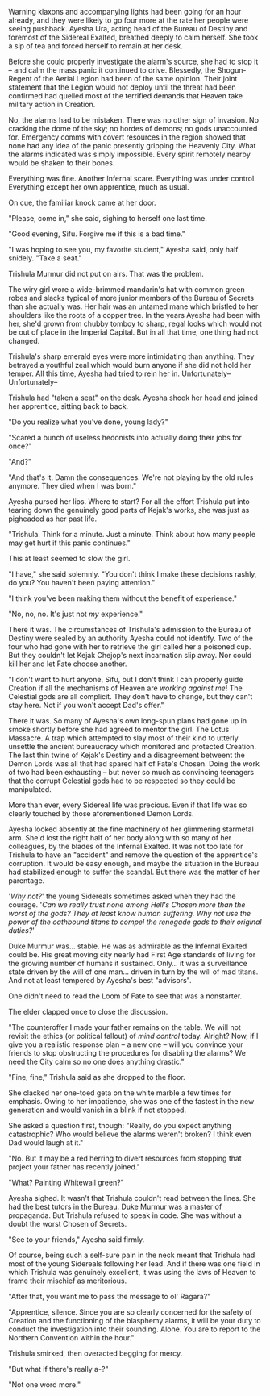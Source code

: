 Warning klaxons and accompanying lights had been going for an hour already, and they were likely to go four more at the rate her people were seeing pushback. Ayesha Ura, acting head of the Bureau of Destiny and foremost of the Sidereal Exalted, breathed deeply to calm herself. She took a sip of tea and forced herself to remain at her desk.

Before she could properly investigate the alarm's source, she had to stop it – and calm the mass panic it continued to drive. Blessedly, the Shogun-Regent of the Aerial Legion had been of the same opinion. Their joint statement that the Legion would not deploy until the threat had been confirmed had quelled most of the terrified demands that Heaven take military action in Creation.

No, the alarms had to be mistaken. There was no other sign of invasion. No cracking the dome of the sky; no hordes of demons; no gods unaccounted for. Emergency comms with covert resources in the region showed that none had any idea of the panic presently gripping the Heavenly City. What the alarms indicated was simply impossible. Every spirit remotely nearby would be shaken to their bones.

Everything was fine. Another Infernal scare. Everything was under control. Everything except her own apprentice, much as usual.

On cue, the familiar knock came at her door.

"Please, come in," she said, sighing to herself one last time.

"Good evening, Sifu. Forgive me if this is a bad time."

"I was hoping to see you, my favorite student," Ayesha said, only half snidely. "Take a seat."

Trishula Murmur did not put on airs. That was the problem.

The wiry girl wore a wide-brimmed mandarin's hat with common green robes and slacks typical of more junior members of the Bureau of Secrets than she actually was. Her hair was an untamed mane which bristled to her shoulders like the roots of a copper tree. In the years Ayesha had been with her, she'd grown from chubby tomboy to sharp, regal looks which would not be out of place in the Imperial Capital. But in all that time, one thing had not changed.

Trishula's sharp emerald eyes were more intimidating than anything. They betrayed a youthful zeal which would burn anyone if she did not hold her temper. All this time, Ayesha had tried to rein her in. Unfortunately– Unfortunately–

Trishula had "taken a seat" on the desk. Ayesha shook her head and joined her apprentice, sitting back to back.

"Do you realize what you've done, young lady?"

"Scared a bunch of useless hedonists into actually doing their jobs for once?"

"And?"

"And that's it. Damn the consequences. We're not playing by the old rules anymore. They died when I was born."

Ayesha pursed her lips. Where to start? For all the effort Trishula put into tearing down the genuinely good parts of Kejak's works, she was just as pigheaded as her past life.

"Trishula. Think for a minute. Just a minute. Think about how many people may get hurt if this panic continues."

This at least seemed to slow the girl.

"I have," she said solemnly. "You don't think I make these decisions rashly, do you? You haven't been paying attention."

"I think you've been making them without the benefit of experience."

"No, no, no. It's just not _my_ experience."

There it was. The circumstances of Trishula's admission to the Bureau of Destiny were sealed by an authority Ayesha could not identify. Two of the four who had gone with her to retrieve the girl called her a poisoned cup. But they couldn't let Kejak Chejop's next incarnation slip away. Nor could kill her and let Fate choose another.

"I don't want to hurt anyone, Sifu, but I don't think I can properly guide Creation if all the mechanisms of Heaven are _working against me_! The Celestial gods are all complicit. They don't have to change, but they can't stay here. Not if you won't accept Dad's offer."

There it was. So many of Ayesha's own long-spun plans had gone up in smoke shortly before she had agreed to mentor the girl. The Lotus Massacre. A trap which attempted to slay most of their kind to utterly unsettle the ancient bureaucracy which monitored and protected Creation. The last thin twine of Kejak's Destiny and a disagreement betweent the Demon Lords was all that had spared half of Fate's Chosen. Doing the work of two had been exhausting – but never so much as convincing teenagers that the corrupt Celestial gods had to be respected so they could be manipulated.

More than ever, every Sidereal life was precious. Even if that life was so clearly touched by those aforementioned Demon Lords.

Ayesha looked absently at the fine machinery of her glimmering starmetal arm. She'd lost the right half of her body along with so many of her colleagues, by the blades of the Infernal Exalted. It was not too late for Trishula to have an "accident" and remove the question of the apprentice's corruption. It would be easy enough, and maybe the situation in the Bureau had stabilized enough to suffer the scandal. But there was the matter of her parentage.

'_Why not?_' the young Sidereals sometimes asked when they had the courage. '_Can we really trust none among Hell's Chosen more than the worst of the gods? They at least know human suffering. Why not use the power of the oathbound titans to compel the renegade gods to their original duties?_'

Duke Murmur was… stable. He was as admirable as the Infernal Exalted could be. His great moving city nearly had First Age standards of living for the growing number of humans it sustained. Only… it was a surveillance state driven by the will of one man… driven in turn by the will of mad titans. And not at least tempered by Ayesha's best "advisors".

One didn't need to read the Loom of Fate to see that was a nonstarter.

The elder clapped once to close the discussion.

"The counteroffer I made your father remains on the table. We will not revisit the ethics (or political fallout) of _mind control_ today. Alright? Now, if I give you a realistic response plan – a new one – will you convince your friends to stop obstructing the procedures for disabling the alarms? We need the City calm so no one does anything drastic."

"Fine, fine," Trishula said as she dropped to the floor.

She clacked her one-toed geta on the white marble a few times for emphasis. Owing to her impatience, she was one of the fastest in the new generation and would vanish in a blink if not stopped.

She asked a question first, though: "Really, do you expect anything catastrophic? Who would believe the alarms weren't broken? I think even Dad would laugh at it."

"No. But it may be a red herring to divert resources from stopping that project your father has recently joined."

"What? Painting Whitewall green?"

Ayesha sighed. It wasn't that Trishula couldn't read between the lines. She had the best tutors in the Bureau. Duke Murmur was a master of propaganda. But Trishula refused to speak in code. She was without a doubt the worst Chosen of Secrets.

"See to your friends," Ayesha said firmly.

Of course, being such a self-sure pain in the neck meant that Trishula had most of the young Sidereals following her lead. And if there was one field in which Trishula was genuinely excellent, it was using the laws of Heaven to frame their mischief as meritorious.

"After that, you want me to pass the message to ol' Ragara?"

"Apprentice, silence. Since you are so clearly concerned for the safety of Creation and the functioning of the blasphemy alarms, it will be your duty to conduct the investigation into their sounding. Alone. You are to report to the Northern Convention within the hour."

Trishula smirked, then overacted begging for mercy.

"But what if there's really a-?"

"Not one word more."
